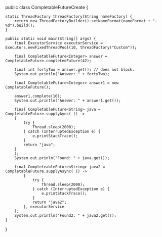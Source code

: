 
public class CompletableFutureCreate {

    static ThreadFactory threadFactory(String nameFactory) {
        return new ThreadFactoryBuilder().setNameFormat(nameFormat + "-%d").build(); 
    }
    
    public static void main(String[] args) {
        final ExecutorService executorService = Executors.newFixedThreadPool(10, threadFactory("Custom")); 
        
        final CompletableFuture<Integer> answer = CompletableFuture.completedFuture(42); 
        
        final int fortyTwo = answer.get(); // does not block. 
        System.out.println("Answer: " + fortyTwo); 
        
        final CompletableFuture<Integer> answer1 = new CompletableFuture(); 
        
        answer1.complete(10); 
        System.out.println("Answer: " + answer1.get()); 
        
        final CompletableFuture<String> java = CompletableFuture.supplyAync( () -> 
        {
            try {
                Thread.sleep(2000); 
            } catch (InterruptedException e) {
                e.printStackTrace(); 
            }
            return "java"; 
        }
        ); 
        System.out.prinln("Found: " + java.get()); 
        
        final CompleteableFuture<String> java2 = CompletableFuture.supplyAsync( () -> 
            {
                try {
                    Thread.sleep(2000); 
                } catch (InterruptedException e) {
                    e.printStackTrace(); 
                }
                return "java2"; 
            }, executorService
        ); 
        System.out.println("Found2: " + java2.get()); 
    }
}